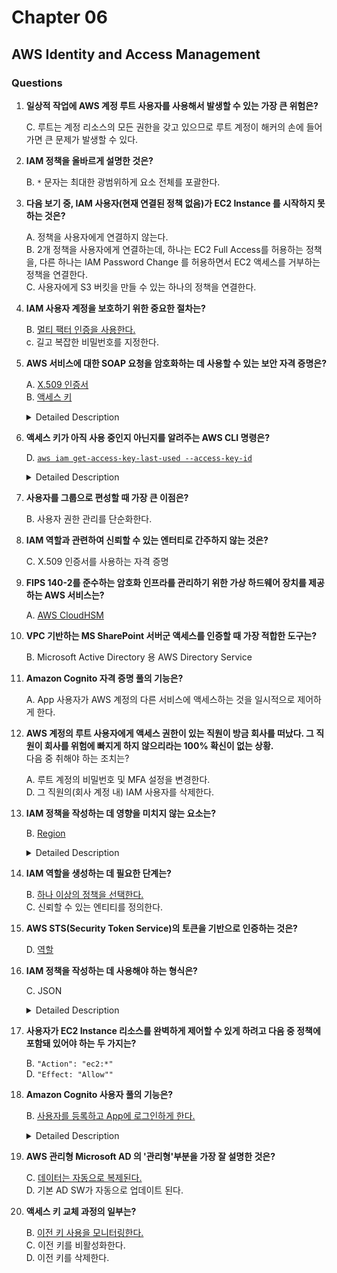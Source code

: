 # Chapter 06

## AWS Identity and Access Management

### Questions

1. **일상적 작업에 AWS 계정 루트 사용자를 사용해서 발생할 수 있는 가장 큰 위험은?**  

    C. 루트는 계정 리소스의 모든 권한을 갖고 있으므로 루트 계정이 해커의 손에 들어가면 큰 문제가 발생할 수 있다.

1. **IAM 정책을 올바르게 설명한 것은?**  

    B. `*` 문자는 최대한 광범위하게 요소 전체를 포괄한다.  

1. **다음 보기 중, IAM 사용자(현재 연결된 정책 없음)가 EC2 Instance 를 시작하지 못하는 것은?**  

    A. 정책을 사용자에게 연결하지 않는다.  
    B. 2개 정책을 사용자에게 연결하는데, 하나는 EC2 Full Access를 허용하는 정책을, 다른 하나는 IAM Password Change 를 허용하면서 EC2 액세스를 거부하는 정책을 연결한다.  
    C. 사용자에게 S3 버킷을 만들 수 있는 하나의 정책을 연결한다.

1. **IAM 사용자 계정을 보호하기 위한 중요한 절차는?**  

    B. [멀티 팩터 인증을 사용한다.](https://docs.aws.amazon.com/ko_kr/IAM/latest/UserGuide/best-practices.html)  
    c. 길고 복잡한 비밀번호를 지정한다.  

1. **AWS 서비스에 대한 SOAP 요청을 암호화하는 데 사용할 수 있는 보안 자격 증명은?**  

    A. [X.509 인증서](https://stackoverflow.com/questions/56510763/why-are-x509-certificates-associated-with-iam-users-in-aws)  
    B. [액세스 키](https://d1.awsstatic.com/whitepapers/ko_KR/Intro_Security_Practices.pdf)  

    <details><summary>Detailed Description</summary>

   **[자격증명 유형]**  
   자격증명 유형은 5가지가 있다.  
   1. 암호  
   AWS 계정이나 IAM 계정에 로그인하는데 사용되는 문자열.
   1. 멀티 팩터 인증 (MFA)  
   암호와 더불어 AWS 계정이나 IAM 사용자 계정에 로그인하는 데 필요한 6자리 일회용 코드.
   1. 액세스 키  
   액세스 키 ID 및 보안 액세스 키
   1. 키 페어  
   Public Key, Private Key. Private 키를 통해 인스턴스에 연결.  
    Linux 인스턴스는 암호가 없으므로 키 페어를 사용하여 SSH를 통해 로그인.
   1. X.509 인증서  
   X.509 인증서는 SOAP 기반 요청을 서명하는 용도로만 사용된다.

    </details>

1. **액세스 키가 아직 사용 중인지 아닌지를 알려주는 AWS CLI 명령은?**  

    D. [`aws iam get-access-key-last-used --access-key-id`](https://docs.aws.amazon.com/cli/latest/reference/iam/get-access-key-last-used.html)

    <details><summary>Detailed Description</summary>

    Command  
    `aws iam get-access-key-las-used --access-key-id ABCDEFG1234567890`

    Result  
    ```
    {
        "AccessKeyLastUsed": {
            "LastUsedDate": "2021-04-24T10:24:00Z",
            "ServiceName": "lambda",
            "Region": "ap-northeast-2"
        }
    }
    ```
    </detail>

1. **사용자를 그룹으로 편성할 때 가장 큰 이점은?**  

    B. 사용자 권한 관리를 단순화한다.  

1. **IAM 역할과 관련하여 신뢰할 수 있는 엔터티로 간주하지 않는 것은?**  

    C. X.509 인증서를 사용하는 자격 증명  

1. **FIPS 140-2를 준수하는 암호화 인프라를 관리하기 위한 가상 하드웨어 장치를 제공하는 AWS 서비스는?**  

    A. [AWS CloudHSM](https://aws.amazon.com/cloudhsm/)  

1. **VPC 기반하는 MS SharePoint 서버군 액세스를 인증할 때 가장 적합한 도구는?**  

    B. Microsoft Active Directory 용 AWS Directory Service  

1. **Amazon Cognito 자격 증명 풀의 기능은?**  

    A. App 사용자가 AWS 계정의 다른 서비스에 액세스하는 것을 일시적으로 제어하게 한다.  

1. **AWS 계정의 루트 사용자에게 액세스 권한이 있는 직원이 방금 회사를 떠났다. 그 직원이 회사를 위험에 빠지게 하지 않으리라는 100% 확신이 없는 상황.**  
다음 중 취해야 하는 조치는?

    A. 루트 계정의 비밀번호 및 MFA 설정을 변경한다.  
    D. 그 직원의(회사 계정 내) IAM 사용자를 삭제한다.  

1. **IAM 정책을 작성하는 데 영향을 미치지 않는 요소는?**  

    B. [Region](https://docs.aws.amazon.com/ko_kr/IAM/latest/UserGuide/reference_policies_elements.html)  

    <details><summary>Detailed Description</summary>

    사용할 수 있는 정책 요소 목록  
    * Version
    * Id
    * Statement
    * Sid
    * Principal
    * NotPrincipal
    * Resource
    * NotResource
    * Condition

    </details>

1. **IAM 역할을 생성하는 데 필요한 단계는?**  

    B. [하나 이상의 정책을 선택한다.](https://docs.aws.amazon.com/ko_kr/IAM/latest/UserGuide/tutorial_cross-account-with-roles.html#tutorial_cross-account-with-roles-1)  
    C. 신뢰할 수 있는 엔티티를 정의한다.  

1. **AWS STS(Security Token Service)의 토큰을 기반으로 인증하는 것은?**  

    D. [역할](https://docs.aws.amazon.com/ko_kr/STS/latest/APIReference/API_AssumeRole.html)  

1. **IAM 정책을 작성하는 데 사용해야 하는 형식은?**  

    C. JSON  

    <details><summary>Detailed Description</summary>

    ```
    {
        "Version": "2012-10-17",
        "Statement": {
            "Effect": "Allow",
            "Principal": {
                "Service": "lambda.amazonaws.com"
            },
            "Action": "sts:AssumeRole"
        }
    }
    ```

    </details>

1. **사용자가 EC2 Instance 리소스를 완벽하게 제어할 수 있게 하려고 다음 중 정책에 포함돼 있어야 하는 두 가지는?**  

    B. `"Action": "ec2:*"`  
    D. `"Effect: "Allow""`  

1. **Amazon Cognito 사용자 풀의 기능은?**  

    B. [사용자를 등록하고 App에 로그인하게 한다.](https://docs.aws.amazon.com/ko_kr/cognito/latest/developerguide/cognito-user-identity-pools.html)  

   <details><summary>Detailed Description</summary>

    사용자 풀(a user pool) == 사용자 디렉터리(a user directory)  

    **[사용자 풀에서 제공하는 기능]**  
    * 가입 및 로그인 서비스
    * 사용자 로그인을 위한 내장 사용자 지정 웹 UI
    * Facebook, Google, Login with Amazon 및 Sign in with Apple을 통한 소셜 로그인 및 사용자 풀의 SAML 자격 증명 공급자를 통한 로그인.
    * 사용자 디렉터리 관리 및 사용자 프로필.
    * 멀티 팩터 인증(MFA), 이상 있는 자격 증명 확인, 계정 탈취 보호, 전화 및 이메일 확인과 같은 보안 기능.
    * AWS Lambda 트리거를 통한 사용자 지정 워크플로우 및 사용자 마이그레이션.

   </details>

1. **AWS 관리형 Microsoft AD 의 '관리형'부분을 가장 잘 설명한 것은?**  

    C. [데이터는 자동으로 복제된다.](https://docs.aws.amazon.com/ko_kr/directoryservice/latest/admin-guide/directory_microsoft_ad.html)  
    D. 기본 AD SW가 자동으로 업데이트 된다.  

1. **액세스 키 교체 과정의 일부는?**  

    B. [이전 키 사용을 모니터링한다.](https://docs.aws.amazon.com/ko_kr/IAM/latest/UserGuide/id_credentials_access-keys.html#Using_RotateAccessKey)  
    C. 이전 키를 비활성화한다.  
    D. 이전 키를 삭제한다.  

